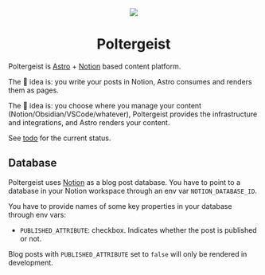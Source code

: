 <div align="center">
<img src="https://user-images.githubusercontent.com/44495184/221377941-7c48e06f-4ede-4608-a64b-77fa3146d019.png" />
</div>


<div align="center">
  <h1>Poltergeist</h1>
</div>

Poltergeist is [Astro](https://astro.build/) + [Notion](https://notion.so) based content platform.

The 🐒 idea is: you write your posts in Notion, Astro consumes and renders them as pages.

The 🦍 idea is: you choose where you manage your content (Notion/Obsidian/VSCode/whatever), Poltergeist provides the infrastructure and integrations, and Astro renders your content.

See [todo](todo.md) for the current status.

## Database

Poltergeist uses [Notion](https://notion.so) as a blog post database. You have to point to a database in your Notion workspace through an env var `NOTION_DATABASE_ID`.

You have to provide names of some key properties in your database through env vars:

- `PUBLISHED_ATTRIBUTE`: checkbox. Indicates whether the post is published or not.

Blog posts with `PUBLISHED_ATTRIBUTE` set to `false` will only be rendered in development.
